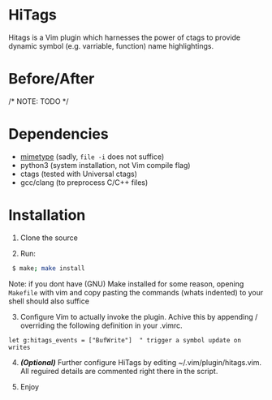 # HiTags
Hitags is a Vim plugin which harnesses the power of ctags
to provide dynamic symbol (e.g. varriable, function) name highlightings.

# Before/After
/* NOTE: TODO */

# Dependencies
 + [mimetype](https://packages.gentoo.org/packages/dev-perl/File-MimeInfo) (sadly, `file -i` does not suffice)
 + python3 (system installation, not Vim compile flag)
 + ctags (tested with Universal ctags)
 + gcc/clang (to preprocess C/C++ files)

# Installation
1. Clone the source

2. Run:
```Bash
 $ make; make install
```
Note: if you dont have (GNU) Make installed for some reason,
opening `Makefile` with vim and copy pasting the commands (whats indented)
to your shell should also suffice

3. Configure Vim to actually invoke the plugin.
    Achive this by appending / overriding the following definition in your .vimrc.
```VimScript
let g:hitags_events = ["BufWrite"]  " trigger a symbol update on writes
```

4. **_(Optional)_** Further configure HiTags by editing ~/.vim/plugin/hitags.vim.
All reguired details are commented right there in the script.

5. Enjoy
